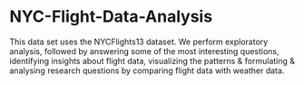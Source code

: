 # NYC-Flight-Data-Analysis

This data set uses the NYCFlights13 dataset. We perform exploratory analysis, followed by answering some of the most interesting questions, identifying insights about flight data, visualizing the patterns & formulating & analysing research questions by comparing flight data with weather data.
